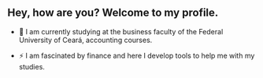 ## Hey, how are you? Welcome to my profile.

* 🔭 I am currently studying at the business faculty of the Federal University of Ceará, accounting courses.

* ⚡ I am fascinated by finance and here I develop tools to help me with my studies.




